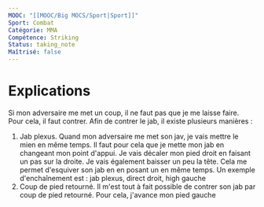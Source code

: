 ```yaml
---
MOOC: "[[MOOC/Big MOCS/Sport|Sport]]"
Sport: Combat
Catégorie: MMA
Compétence: Striking
Status: taking_note
Maîtrisé: false
---
```

# Explications
Si mon adversaire me met un coup, il ne faut pas que je me laisse faire. Pour cela, il faut contrer. Afin de contrer le jab, il existe plusieurs manières :
1. Jab plexus. Quand mon adversaire me met son jav, je vais mettre le mien en même temps. Il faut pour cela que je mette mon jab en changeant mon point d'appui. Je vais décaler mon pied droit en faisant un pas sur la droite. Je vais également baisser un peu la tête. Cela me permet d'esquiver son jab en en posant un en même temps. Un exemple d'enchaînement est : jab plexus, direct droit, high gauche
2. Coup de pied retourné. Il m'est tout à fait possible de contrer son jab par coup de pied retourné. Pour cela, j'avance mon pied gauche